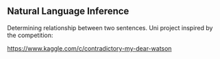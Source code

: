 ## Natural Language Inference

Determining relationship between two sentences. Uni project inspired by the competition:

https://www.kaggle.com/c/contradictory-my-dear-watson
